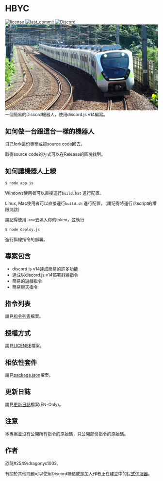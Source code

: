 # HBYC
![license](https://img.shields.io/github/license/dragonyc1002/HBYC?style=for-the-badge)
![last_commit](https://img.shields.io/github/last-commit/dragonyc1002/HBYC?style=for-the-badge)
![Discord](https://img.shields.io/discord/977204156043509780?style=for-the-badge)
[![EMU900!!!](./public/images/banner.jpeg)](https://reurl.cc/GxQqdy)
一個簡易的Discord機器人，使用discord.js v14編寫。

## 如何做一台跟這台一樣的機器人
自己fork這份專案或抓source code回去。
</br>

取得source code的方式可以在Release的區塊找到。

## 如何讓機器人上線
```bash
$ node app.js
```
Windows使用者可以直接運行`build.bat` 進行配置。
</br>

Linux, Mac使用者可以直接運行`build.sh` 進行配置。（請記得將運行此script的權限開啟）
</br>

請記得使用`.env`去填入你的token，並執行
```bash
$ node deploy.js
```
進行斜線指令的部署。

## 專案包含
* discord.js v14達成簡易的許多功能
* 達成以discord.js v14部署斜線指令
* 簡易的遊戲指令
* 簡易聊天指令

## 指令列表
請見[指令列表](./docs/CommandList.md)檔案。

## 授權方式
請見[LICENSE](./LICENSE)檔案。

## 相依性套件
請見[package.json](./package.json)檔案。

## 更新日誌
請見[更新日誌](./CHANGELOG.md)檔案(EN-Only)。

## 注意
本專案並沒有公開所有指令的原始碼，只公開部份指令的原始碼。

## 作者
恐龍#2549/dragonyc1002。

有關於其他問題可以使用Discord聯絡或是加入作者正在建立中的[程式伺服器](https://discord.gg/J7X2nWXszp)。